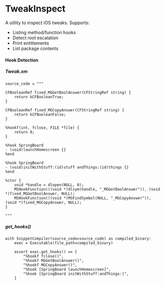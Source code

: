 # TweakInspect
A utility to inspect iOS tweaks. Supports:
* Listing method/function hooks
* Detect root escalation
* Print entitlements
* List package contents

#### Hook Detection
##### Tweak.xm
```
source_code = """

CFBooleanRef fixed_MGGetBoolAnswer(CFStringRef string) {
    return kCFBooleanTrue;
}

CFBooleanRef fixed_MGCopyAnswer(CFStringRef string) {
    return kCFBooleanFalse;
}

%hookf(int, fclose, FILE *file) {
    return 0;
}

%hook SpringBoard
- (void)launchHomescreen {}
%end
        
%hook SpringBoard
- (void)initWithStuff:(id)stuff andThings:(id)things {}
%end

%ctor {
    void *handle = dlopen(NULL, 0);
    MSHookFunction(((void *)dlsym(handle, "_MGGetBoolAnswer")), (void *)fixed_MGGetBoolAnswer, NULL);
    MSHookFunction(((void *)MSFindSymbol(NULL, "_MGCopyAnswer")), (void *)fixed_MGCopyAnswer, NULL);
}

"""
```
##### get_hooks()
```
with SnippetCompiler(source_code=source_code) as compiled_binary:
    exec = Executable(file_path=compiled_binary)

    assert exec.get_hooks() == [
        "%hookf fclose()",
        "%hookf MGGetBoolAnswer()",
        "%hookf MGCopyAnswer()",
        "%hook [SpringBoard launchHomescreen]",
        "%hook [SpringBoard initWithStuff:andThings:]",
    ]
```
